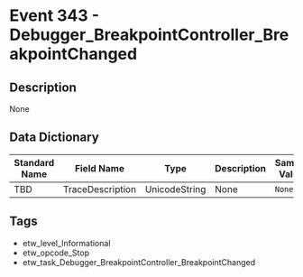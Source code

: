 # Event 343 - Debugger_BreakpointController_BreakpointChanged

## Description
None

## Data Dictionary
|Standard Name|Field Name|Type|Description|Sample Value|
|---|---|---|---|---|
|TBD|TraceDescription|UnicodeString|None|`None`|

## Tags
* etw_level_Informational
* etw_opcode_Stop
* etw_task_Debugger_BreakpointController_BreakpointChanged